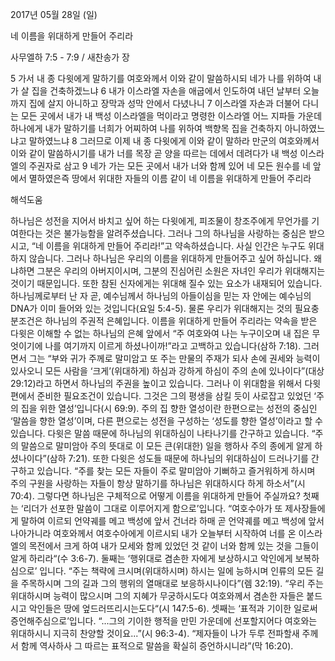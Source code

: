2017년 05월 28일 (일)

네 이름을 위대하게 만들어 주리라



사무엘하 7:5 - 7:9 / 새찬송가  장


5 가서 내 종 다윗에게 말하기를 여호와께서 이와 같이 말씀하시되 네가 나를 위하여 내가 살 집을 건축하겠느냐 6 내가 이스라엘 자손을 애굽에서 인도하여 내던 날부터 오늘까지 집에 살지 아니하고 장막과 성막 안에서 다녔나니 7 이스라엘 자손과 더불어 다니는 모든 곳에서 내가 내 백성 이스라엘을 먹이라고 명령한 이스라엘 어느 지파들 가운데 하나에게 내가 말하기를 너희가 어찌하여 나를 위하여 백향목 집을 건축하지 아니하였느냐고 말하였느냐 8 그러므로 이제 내 종 다윗에게 이와 같이 말하라 만군의 여호와께서 이와 같이 말씀하시기를 내가 너를 목장 곧 양을 따르는 데에서 데려다가 내 백성 이스라엘의 주권자로 삼고 9 네가 가는 모든 곳에서 내가 너와 함께 있어 네 모든 원수를 네 앞에서 멸하였은즉 땅에서 위대한 자들의 이름 같이 네 이름을 위대하게 만들어 주리라

해석도움





하나님은 성전을 지어서 바치고 싶어 하는 다윗에게, 피조물이 창조주에게 무언가를 기여한다는 것은 불가능함을 알려주셨습니다. 그러나 그의 하나님을 사랑하는 중심은 받으시고, “네 이름을 위대하게 만들어 주리라!”고 약속하셨습니다. 사실 인간은 누구도 위대하지 않습니다. 그러나 하나님은 우리의 이름을 위대하게 만들어주고 싶어 하십니다. 왜냐하면 그분은 우리의 아버지이시며, 그분의 진심어린 소원은 자녀인 우리가 위대해지는 것이기 때문입니다. 또한 참된 신자에게는 위대해 질수 있는 요소가 내재되어 있습니다. 하나님께로부터 난 자 곧, 예수님께서 하나님의 아들이심을 믿는 자 안에는 예수님의 DNA가 이미 들어와 있는 것입니다(요일 5:4-5). 물론 우리가 위대해지는 것의 필요충분조건은 하나님의 주권적 은혜입니다. 이름을 위대하게 만들어 주리라는 약속을 받은 다윗은 이해할 수 없는 하나님의 은혜 앞에서  “주 여호와여 나는 누구이오며 내 집은 무엇이기에 나를 여기까지 이르게 하셨나이까!”라고 고백하고 있습니다(삼하 7:18). 그러면서 그는 “부와 귀가 주께로 말미암고 또 주는 만물의 주재가 되사 손에 권세와 능력이 있사오니 모든 사람을 ‘크게’(위대하게) 하심과 강하게 하심이 주의 손에 있나이다”(대상 29:12)라고 하면서 하나님의 주권을 높이고 있습니다. 그러나 이 위대함을 위해서 다윗 편에서 준비한 필요조건이 있습니다. 그것은 그의 평생을 삼킬 듯이 사로잡고 있었던 ‘주의 집을 위한 열성’입니다(시 69:9). 주의 집 향한 열성이란 한편으로는 성전의 중심인 ‘말씀을 향한 열성’이며, 다른 편으로는 성전을 구성하는 ‘성도를 향한 열성’이라고 할 수 있습니다. 다윗은  말씀 때문에 하나님의 위대하심이 나타나기를 간구하고 있습니다. “주의 말씀으로 말미암아 주의 뜻대로 이 모든 큰(위대한) 일을 행하사 주의 종에게 알게 하셨나이다”(삼하 7:21). 또한 다윗은 성도들 때문에 하나님의 위대하심이 드러나기를 간구하고 있습니다. “주를 찾는 모든 자들이 주로 말미암아 기뻐하고 즐거워하게 하시며 주의 구원을 사랑하는 자들이 항상 말하기를 하나님은 위대하시다 하게 하소서”(시 70:4). 그렇다면 하나님은 구체적으로 어떻게 이름을 위대하게 만들어 주실까요? 첫째는 ‘리더가 선포한 말씀이 그대로 이루어지게 함으로’입니다. “여호수아가 또 제사장들에게 말하여 이르되 언약궤를 메고 백성에 앞서 건너라 하매 곧 언약궤를 메고 백성에 앞서 나아가니라 여호와께서 여호수아에게 이르시되 내가 오늘부터 시작하여 너를 온 이스라엘의 목전에서 크게 하여 내가 모세와 함께 있었던 것 같이 너와 함께 있는 것을 그들이 알게 하리라“(수 3:6-7). 둘째는 ‘행위대로 겸손한 자에게 보상하시고 악인에게 보복하심으로’ 입니다. “주는 책략에 크시며(위대하시며) 하시는 일에 능하시며 인류의 모든 길을 주목하시며 그의 길과 그의 행위의 열매대로 보응하시나이다”(렘 32:19). “우리 주는 위대하시며 능력이 많으시며 그의 지혜가 무궁하시도다 여호와께서 겸손한 자들은 붙드시고 악인들은 땅에 엎드러뜨리시는도다“(시 147:5-6). 셋째는 ‘표적과 기이한 일로써 증언해주심으로’입니다. “...그의 기이한 행적을 만민 가운데에 선포할지어다 여호와는 위대하시니 지극히 찬양할 것이요...”(시 96:3-4). “제자들이 나가 두루 전파할새 주께서 함께 역사하사 그 따르는 표적으로 말씀을 확실히 증언하시니라”(막 16:20).